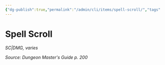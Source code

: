 ```yaml
---
{"dg-publish":true,"permalink":"/admin/cli/items/spell-scroll/","tags":["compendium/src/5e/dmg","item/gear/sc-dmg","item/rarity/varies"],"updated":"2025-01-11T15:32:20.614+00:00"}
---
```


# Spell Scroll
*SC|DMG, varies*  


*Source: Dungeon Master's Guide p. 200*